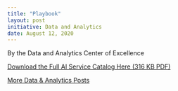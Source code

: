 ```yaml
---
title: "Playbook"
layout: post
initiative: Data and Analytics
date: August 12, 2020
---
```

By the Data and Analytics Center of Excellence

<a href="{{site.baseurl}}/docs/2020/AIServiceCatalog08.20.pdf" class="usa-button" download>Download the Full AI Service Catalog Here (316 KB PDF)</a>

<a href="{{site.baseurl}}/coe/data-analytics.html#coe-updates" class="usa-button">More Data & Analytics Posts</a>
